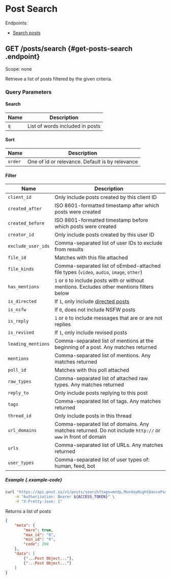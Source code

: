 # Post Search

Endpoints:

* [Search posts](#get-posts-search)


## <span class="method method-get">GET</span> /posts/search {#get-posts-search .endpoint}

Scope: <span class="endpoint-meta">none</span>

Retrieve a list of posts filtered by the given criteria.

### Query Parameters

#### Search

Name|Description
-|-
`q`|List of words included in posts

#### Sort

Name|Description
-|-
`order`|One of id or relevance. Default is by relevance

#### Filter

Name|Description
-|-
`client_id`|Only include posts created by this client ID
`created_after`|ISO 8601-formatted timestamp after which posts were created
`created_before`|ISO 8601-formatted timestamp before which posts were created
`creator_id`|Only include posts created by this user ID
`exclude_user_ids`|Comma-separated list of user IDs to exclude from results
`file_id`|Matches with this file attached
`file_kinds`|Comma-separated list of oEmbed-attached file types (`video`, `audio`, `image`, `other`)
`has_mentions`|`1` or `0` to include posts with or without mentions. Excludes other mentions filters below
`is_directed`|If `1`, only include [directed posts](../../implementation/entities#leading-mentions)
`is_nsfw`|If `0`, does not include NSFW posts
`is_reply`|`1` or `0` to include messages that are or are not replies
`is_revised`|If `1`, only include revised posts
`leading_mentions`|Comma-separated list of mentions at the beginning of a post. Any matches returned
`mentions`|Comma-separated list of mentions. Any matches returned
`poll_id`|Matches with this poll attached
`raw_types`|Comma-separated list of attached raw types. Any matches returned
`reply_to`|Only include posts replying to this post
`tags`|Comma-separated list of tags. Any matches returned
`thread_id`|Only include posts in this thread
`url_domains`|Comma-separated list of domains. Any matches returned. Do not include `http://` or `www` in front of domain
`urls`|Comma-separated list of URLs. Any matches returned
`user_types`|Comma-separated list of user types of: human, feed, bot

##### Example {.example-code}

```bash
curl "https://api.pnut.io/v1/posts/search?tags=mndp,MondayNightDanceParty" \
    -H "Authorization: Bearer ${ACCESS_TOKEN}" \
    -H "X-Pretty-Json: 1"
```

Returns a list of posts

```json
{
    "meta": {
        "more": true,
        "max_id": "0",
        "min_id": "0",
        "code": 200
    },
    "data": [
        {"...Post Object..."},
        {"...Post Object..."}
    ]
}
```
